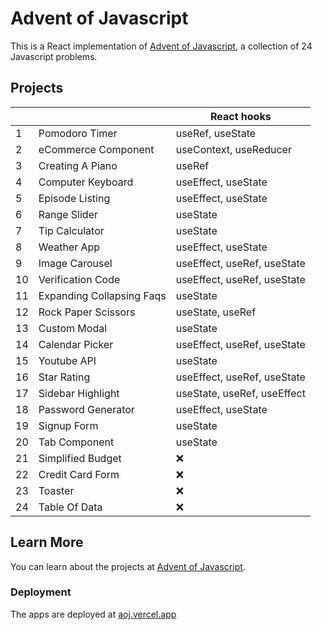 # Advent of Javascript

This is a React implementation of [Advent of Javascript](https://www.adventofjs.com/), a collection of 24 Javascript problems.

## Projects

|     |                           | React hooks                 |
| --- | ------------------------- | --------------------------- |
| 1   | Pomodoro Timer            | useRef, useState            |
| 2   | eCommerce Component       | useContext, useReducer      |
| 3   | Creating A Piano          | useRef                      |
| 4   | Computer Keyboard         | useEffect, useState         |
| 5   | Episode Listing           | useEffect, useState         |
| 6   | Range Slider              | useState                    |
| 7   | Tip Calculator            | useState                    |
| 8   | Weather App               | useEffect, useState         |
| 9   | Image Carousel            | useEffect, useRef, useState |
| 10  | Verification Code         | useEffect, useRef, useState |
| 11  | Expanding Collapsing Faqs | useState                    |
| 12  | Rock Paper Scissors       | useState, useRef            |
| 13  | Custom Modal              | useState                    |
| 14  | Calendar Picker           | useEffect, useRef, useState |
| 15  | Youtube API               | useState                    |
| 16  | Star Rating               | useEffect, useRef, useState |
| 17  | Sidebar Highlight         | useState, useRef, useEffect |
| 18  | Password Generator        | useEffect, useState         |
| 19  | Signup Form               | useState                    |
| 20  | Tab Component             | useState                    |
| 21  | Simplified Budget         | ❌                          |
| 22  | Credit Card Form          | ❌                          |
| 23  | Toaster                   | ❌                          |
| 24  | Table Of Data             | ❌                          |

## Learn More

You can learn about the projects at [Advent of Javascript](https://www.adventofjs.com/).

### Deployment

The apps are deployed at [aoj.vercel.app](aoj.vercel.app)
